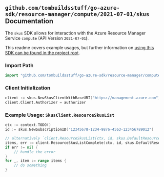 
## `github.com/tombuildsstuff/go-azure-sdk/resource-manager/compute/2021-07-01/skus` Documentation

The `skus` SDK allows for interaction with the Azure Resource Manager Service `compute` (API Version `2021-07-01`).

This readme covers example usages, but further information on [using this SDK can be found in the project root](https://github.com/tombuildsstuff/go-azure-sdk/tree/main/docs).

### Import Path

```go
import "github.com/tombuildsstuff/go-azure-sdk/resource-manager/compute/2021-07-01/skus"
```


### Client Initialization

```go
client := skus.NewSkusClientWithBaseURI("https://management.azure.com")
client.Client.Authorizer = authorizer
```


### Example Usage: `SkusClient.ResourceSkusList`

```go
ctx := context.TODO()
id := skus.NewSubscriptionID("12345678-1234-9876-4563-123456789012")

// alternatively `client.ResourceSkusList(ctx, id, skus.DefaultResourceSkusListOperationOptions())` can be used to do batched pagination
items, err := client.ResourceSkusListComplete(ctx, id, skus.DefaultResourceSkusListOperationOptions())
if err != nil {
	// handle the error
}
for _, item := range items {
	// do something
}
```
